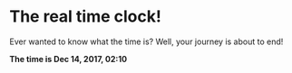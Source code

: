 # The real time clock!

Ever wanted to know what the time is? Well, your journey is about to end!

**The time is Dec 14, 2017, 02:10**